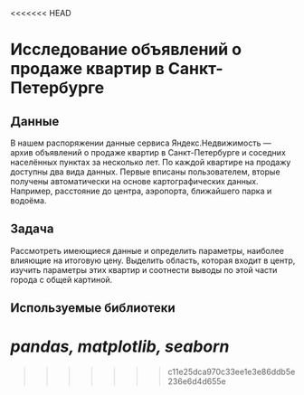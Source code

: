 <<<<<<< HEAD
# Исследование объявлений о продаже квартир в Санкт-Петербурге
## Данные
В нашем распоряжении данные сервиса Яндекс.Недвижимость — архив объявлений о продаже квартир в Санкт-Петербурге и соседних населённых пунктах за несколько лет.
По каждой квартире на продажу доступны два вида данных. Первые вписаны пользователем, вторые получены автоматически на основе картографических данных. Например, расстояние до центра, аэропорта, ближайшего парка и водоёма. 

## Задача
Рассмотреть имеющиеся данные и определить параметры, наиболее влияющие на итоговую цену. Выделить область, которая входит в центр, изучить параметры этих квартир и соотнести выводы по этой части города с общей картиной.

## Используемые библиотеки
*pandas, matplotlib, seaborn* 
=======

>>>>>>> c11e25dca970c33ee1e3e86ddb5e236e6d4d655e

